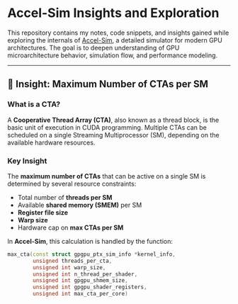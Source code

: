 # Accel-Sim Insights and Exploration

This repository contains my notes, code snippets, and insights gained while exploring the internals of [Accel-Sim](https://github.com/accel-sim/accel-sim-framework), a detailed simulator for modern GPU architectures. The goal is to deepen understanding of GPU microarchitecture behavior, simulation flow, and performance modeling.

---

## 📌 Insight: Maximum Number of CTAs per SM

### What is a CTA?
A **Cooperative Thread Array (CTA)**, also known as a thread block, is the basic unit of execution in CUDA programming. Multiple CTAs can be scheduled on a single Streaming Multiprocessor (SM), depending on the available hardware resources.

### Key Insight

The **maximum number of CTAs** that can be active on a single SM is determined by several resource constraints:

- Total number of **threads per SM**
- Available **shared memory (SMEM)** per SM
- **Register file size**
- **Warp size**
- Hardware cap on **max CTAs per SM**

In **Accel-Sim**, this calculation is handled by the function:

```cpp
max_cta(const struct gpgpu_ptx_sim_info *kernel_info,
        unsigned threads_per_cta,
        unsigned int warp_size,
        unsigned int n_thread_per_shader,
        unsigned int gpgpu_shmem_size,
        unsigned int gpgpu_shader_registers,
        unsigned int max_cta_per_core)
